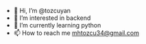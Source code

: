 - 👋 Hi, I’m @tozcuyan
- 👀 I’m interested in backend
- 🌱 I’m currently learning python 
- 📫 How to reach me mhtozcu34@gmail.com
<!---
tozcuyan/tozcuyan is a ✨ special ✨ repository because its `README.md` (this file) appears on your GitHub profile.
You can click the Preview link to take a look at your changes.
--->
